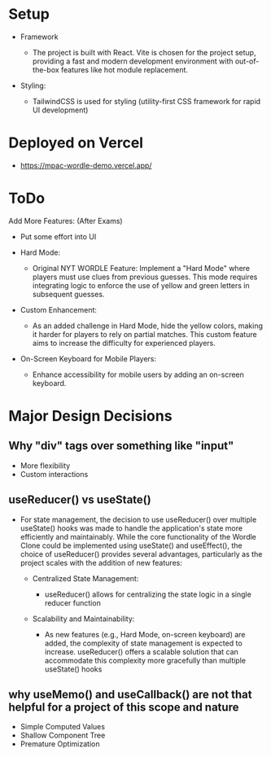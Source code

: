 # Setup

- Framework

  - The project is built with React. Vite is chosen for the project setup, providing a fast and modern development environment with out-of-the-box features like hot module replacement.

- Styling:

  - TailwindCSS is used for styling (utility-first CSS framework for rapid UI development)

# Deployed on Vercel

- https://mpac-wordle-demo.vercel.app/

# ToDo

Add More Features: (After Exams)

- Put some effort into UI 

- Hard Mode:

  - Original NYT WORDLE Feature: Implement a "Hard Mode" where players must use clues from previous guesses. This mode requires integrating logic to enforce the use of yellow and green letters in subsequent guesses.

- Custom Enhancement:

  - As an added challenge in Hard Mode, hide the yellow colors, making it harder for players to rely on partial matches. This custom feature aims to increase the difficulty for experienced players.

- On-Screen Keyboard for Mobile Players:

  - Enhance accessibility for mobile users by adding an on-screen keyboard.

# Major Design Decisions

## Why "div" tags over something like "input"

- More flexibility
- Custom interactions

## useReducer() vs useState()

- For state management, the decision to use useReducer() over multiple useState() hooks was made to handle the application's state more efficiently and maintainably. While the core functionality of the Wordle Clone could be implemented using useState() and useEffect(), the choice of useReducer() provides several advantages, particularly as the project scales with the addition of new features:

  - Centralized State Management:

    - useReducer() allows for centralizing the state logic in a single reducer function

  - Scalability and Maintainability:

    - As new features (e.g., Hard Mode, on-screen keyboard) are added, the complexity of state management is expected to increase. useReducer() offers a scalable solution that can accommodate this complexity more gracefully than multiple useState() hooks

## why useMemo() and useCallback() are not that helpful for a project of this scope and nature

- Simple Computed Values
- Shallow Component Tree
- Premature Optimization